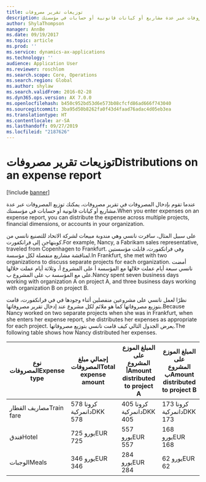 ```yaml
---
title: توزيعات تقرير مصروفات
description: عندما تقوم بإدخال المصروفات في تقرير مصروفات، يمكنك توزيع المصروفات عبر عدة مشاريع أو كيانات قانونية أو حسابات في مؤسستك.
author: ShylaThompson
manager: AnnBe
ms.date: 09/19/2017
ms.topic: article
ms.prod: ''
ms.service: dynamics-ax-applications
ms.technology: ''
audience: Application User
ms.reviewer: roschlom
ms.search.scope: Core, Operations
ms.search.region: Global
ms.author: shylaw
ms.search.validFrom: 2016-02-28
ms.dyn365.ops.version: AX 7.0.0
ms.openlocfilehash: b450c952bd53d6e573b08cfcfd86ad666f743040
ms.sourcegitcommit: 3ba95d50b8262fa0f43d4faad76adac4d05eb3ea
ms.translationtype: HT
ms.contentlocale: ar-SA
ms.lasthandoff: 09/27/2019
ms.locfileid: "2187626"
---
```

# <a name="distributions-on-an-expense-report"></a><span data-ttu-id="0e992-103">توزيعات تقرير مصروفات</span><span class="sxs-lookup"><span data-stu-id="0e992-103">Distributions on an expense report</span></span>

[!include [banner](../includes/banner.md)]

<span data-ttu-id="0e992-104"> عندما تقوم بإدخال المصروفات في تقرير مصروفات، يمكنك توزيع المصروفات عبر عدة مشاريع أو كيانات قانونية أو حسابات في مؤسستك.</span><span class="sxs-lookup"><span data-stu-id="0e992-104">When you enter expenses on an expense report, you can distribute the expense across multiple projects, financial dimensions, or accounts in your organization.</span></span>

<span data-ttu-id="0e992-105">على سبيل المثال، سافرت نانسي وهي مندوبة مبيعات لشركة الاتحاد للتصنيع‬ نانسي من كوبنهاجن إلى فرانكفورت.</span><span class="sxs-lookup"><span data-stu-id="0e992-105">For example, Nancy, a Fabrikam sales representative, traveled from Copenhagen to Frankfurt.</span></span> <span data-ttu-id="0e992-106">وفي فرانكفورت، قابلت مؤسستين لمناقشة مشاريع منفصلة لكل مؤسسة.</span><span class="sxs-lookup"><span data-stu-id="0e992-106">In Frankfurt, she met with two organizations to discuss separate projects for each organization.</span></span> <span data-ttu-id="0e992-107">أمضت نانسي سبعة أيام عملت خلالها مع المؤسسة أ على المشروع أ، وثلاثة أيام عملت خلالها على مع المؤسسة ب على المشروع ب.</span><span class="sxs-lookup"><span data-stu-id="0e992-107">Nancy spent seven business days working with organization A on project A, and three business days working with organization B on project B.</span></span>

<span data-ttu-id="0e992-108">نظرًا لعمل نانسي على مشروعين منفصلين أثناء وجودها في في فرانكفورت، قامت بتوزيع مصروفاتها كما هو ملائم لكل مشروع عند إدخال تقرير مصروفاتها.</span><span class="sxs-lookup"><span data-stu-id="0e992-108">Because Nancy worked on two separate projects when she was in Frankfurt, when she enters her expense report, she distributes her expenses as appropriate for each project.</span></span> <span data-ttu-id="0e992-109">يعرض الجدول التالي كيف قامت نانسي بتوزيع مصروفاتها.</span><span class="sxs-lookup"><span data-stu-id="0e992-109">The following table shows how Nancy distributed her expenses.</span></span>


| <span data-ttu-id="0e992-110">نوع المصروفات</span><span class="sxs-lookup"><span data-stu-id="0e992-110">Expense type</span></span> | <span data-ttu-id="0e992-111">إجمالي مبلغ المصروفات</span><span class="sxs-lookup"><span data-stu-id="0e992-111">Total expense amount</span></span>|<span data-ttu-id="0e992-112">المبلغ الموزع على المشروع أ</span><span class="sxs-lookup"><span data-stu-id="0e992-112">Amount distributed to project A</span></span>| <span data-ttu-id="0e992-113">المبلغ الموزع على المشروع ب</span><span class="sxs-lookup"><span data-stu-id="0e992-113">Amount distributed to project B</span></span> |
|--------------|---------------------|-------------------------------|---------------------------------|
|<span data-ttu-id="0e992-114">مصاريف القطار</span><span class="sxs-lookup"><span data-stu-id="0e992-114">Train fare</span></span>   |<span data-ttu-id="0e992-115">578 كرونا دانمركية</span><span class="sxs-lookup"><span data-stu-id="0e992-115">DKK 578</span></span>              |<span data-ttu-id="0e992-116">405 كرونا دانمركية</span><span class="sxs-lookup"><span data-stu-id="0e992-116">DKK 405</span></span>                        |<span data-ttu-id="0e992-117">173 كرونا دانمركية</span><span class="sxs-lookup"><span data-stu-id="0e992-117">DKK 173</span></span>                          |
|<span data-ttu-id="0e992-118">فندق</span><span class="sxs-lookup"><span data-stu-id="0e992-118">Hotel</span></span>         |<span data-ttu-id="0e992-119">725 يورو</span><span class="sxs-lookup"><span data-stu-id="0e992-119">EUR 725</span></span>              |<span data-ttu-id="0e992-120">557 يورو</span><span class="sxs-lookup"><span data-stu-id="0e992-120">EUR 557</span></span>                        |<span data-ttu-id="0e992-121">168 يورو</span><span class="sxs-lookup"><span data-stu-id="0e992-121">EUR 168</span></span>                          |
|<span data-ttu-id="0e992-122">الوجبات</span><span class="sxs-lookup"><span data-stu-id="0e992-122">Meals</span></span>         |<span data-ttu-id="0e992-123">346 يورو</span><span class="sxs-lookup"><span data-stu-id="0e992-123">EUR 346</span></span>              |<span data-ttu-id="0e992-124">284 يورو</span><span class="sxs-lookup"><span data-stu-id="0e992-124">EUR 284</span></span>                        |<span data-ttu-id="0e992-125">62 يورو</span><span class="sxs-lookup"><span data-stu-id="0e992-125">EUR 62</span></span>                           |

